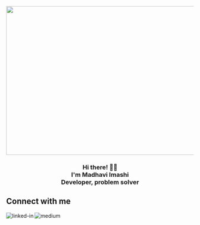<div align="center">
  <a href="https://stephenajulu.com"><img src="https://nepalseocompany.com/uploads/1600165552164610.jpg" alt="Madhavi's Header section" width="2000" height="400"></a>

  <br>
  
<h3>Hi there! 👋🤓<br>I'm Madhavi Imashi<br>Developer, problem solver</h3> 
</div>

  ## Connect with me
    
  [<img align="left" alt="linked-in" src="https://img.shields.io/badge/linkedin-%230077B5.svg?&style=for-the-badge&logo=linkedin&logoColor=white" />](https://www.linkedin.com/in/madhavi-uyanahewa-6287481aa/)
  [<img align="left" alt="medium" src="https://img.shields.io/badge/medium-%2312100E.svg?&style=for-the-badge&logo=medium&logoColor=white" />](https://www.linkedin.com/in/madhavi-uyanahewa-6287481aa/)
  
</div>

